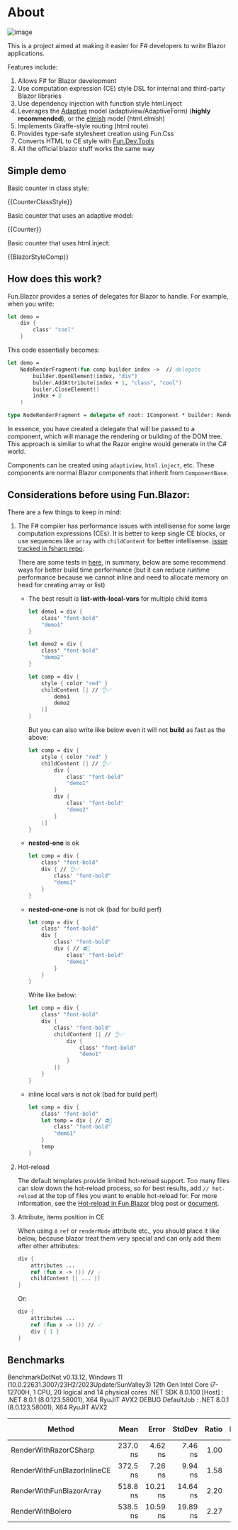 # About

![image](../assets/fun-blazor%3D.png)

This is a project aimed at making it easier for F# developers to write Blazor applications.

Features include:

1. Allows F# for Blazor development
2. Use computation expression (CE) style DSL for internal and third-party Blazor libraries
3. Use dependency injection with function style html.inject
4. Leverages the [Adaptive](https://github.com/fsprojects/FSharp.Data.Adaptive) model (adaptiview/AdaptiveForm) (**highly recommended**), or the [elmish](https://github.com/elmish/elmish) model (html.elmish)
5. Implements Giraffe-style routing (html.route)
6. Provides type-safe stylesheet creation using Fun.Css
7. Converts HTML to CE style with [Fun.Dev.Tools](https://slaveoftime.github.io/Fun.DevTools.Docs)
8. All the official blazor stuff works the same way


## Simple demo

Basic counter in class style:

{{CounterClassStyle}}

Basic counter that uses an adaptive model:

{{Counter}}

Basic counter that uses html.inject:

{{BlazorStyleComp}}

## How does this work?

Fun.Blazor provides a series of delegates for Blazor to handle. For example, when you write:

```fsharp
let demo =
    div {
        class' "cool"
    }
```

This code essentially becomes:

```fsharp
let demo =
    NodeRenderFragment(fun comp builder index ->  // delegate
        builder.OpenElement(index, "div")
        bulder.AddAttribute(index + 1, "class", "cool")
        builer.CloseElement()
        index + 2
    )

type NodeRenderFragment = delegate of root: IComponent * builder: RenderTreeBuilder * sequence: int -> int
```

In essence, you have created a delegate that will be passed to a component, which will manage the rendering or building of the DOM tree. This approach is similar to what the Razor engine would generate in the C# world.

Components can be created using `adaptiview`, `html.inject`, etc. These components are normal Blazor components that inherit from `ComponentBase`.

## Considerations before using Fun.Blazor:

There are a few things to keep in mind:

1. The F# compiler has performance issues with intellisense for some large computation expressions (CEs). It is better to keep single CE blocks, or use sequences like `array` with `childContent` for better intellisense. [issue tracked in fsharp repo](https://github.com/dotnet/fsharp/issues/14429).

    There are some tests in [here](https://github.com/albertwoo/CEPerfDemo), in summary, below are some recommend ways for better build time performance (but it can reduce runtime performance because we cannot inline and need to allocate memory on head for creating array or list)

    - The best result is **list-with-local-vars** for multiple child items

        ```fsharp
        let demo1 = div {
            class' "font-bold"
            "demo1"
        }

        let demo2 = div {
            class' "font-bold"
            "demo2"
        }

        let comp = div {
            style { color "red" }
            childContent [| // 👌✅
                demo1
                demo2
            |]
        }
        ```

        But you can also write like below even it will not **build** as fast as the above:

        ```fsharp
        let comp = div {
            style { color "red" }
            childContent [| // 👌✅
                div {
                    class' "font-bold"
                    "demo1"
                }
                div {
                    class' "font-bold"
                    "demo2"
                }
            |]
        }
        ```

    - **nested-one** is ok

        ```fsharp
        let comp = div {
            class' "font-bold"
            div { // 👌✅
                class' "font-bold"
                "demo1"
            }
        }
        ```

    - **nested-one-one** is not ok (bad for build perf)

        ```fsharp
        let comp = div {
            class' "font-bold"
            div {
                class' "font-bold"
                div { // ⛔🙅
                    class' "font-bold"
                    "demo1"
                }
            }
        }
        ```

        Write like below:

        ```fsharp
        let comp = div {
            class' "font-bold"
            div {
                class' "font-bold"
                childContent [| // 👌✅
                    div { 
                        class' "font-bold"
                        "demo1"
                    }
                |]
            }
        }
        ```

    - inline local vars is not ok (bad for build perf)

        ```fsharp
        let comp = div {
            class' "font-bold"
            let temp = div { // ⛔🙅
                class' "font-bold"
                "demo1"
            }
            temp
        }
        ```

2. Hot-reload

   The default templates provide limited hot-reload support. Too many files can slow down the hot-reload process, so for best results, add `// hot-reload` at the top of files you want to enable hot-reload for. For more information, see the [Hot-reload in Fun.Blazor](https://www.slaveoftime.fun/blog/d959e36a-f4fe-4a10-88af-5e738633db0f?title=%20Hot-reload%20in%20Fun.Blazor) blog post or [document](https://slaveoftime.github.io/Fun.Blazor.Docs/?doc=/Hot%20Reload).

3. Attribute, items position in CE

    When using a `ref` or `renderMode` attribute etc., you should place it like below, because blazor treat them very special and can only add them after other attributes:

    ```fsharp
    div {
        attributes ...
        ref (fun x -> ()) // ✅
        childContent [| ... |]
    }
    ```

    Or:

    ```fsharp
    div {
        attributes ...
        ref (fun x -> ()) // ✅
        div { 1 }
    }
    ```


## Benchmarks

BenchmarkDotNet v0.13.12, Windows 11 (10.0.22631.3007/23H2/2023Update/SunValley3)
12th Gen Intel Core i7-12700H, 1 CPU, 20 logical and 14 physical cores
.NET SDK 8.0.100
  [Host]     : .NET 8.0.1 (8.0.123.58001), X64 RyuJIT AVX2 DEBUG
  DefaultJob : .NET 8.0.1 (8.0.123.58001), X64 RyuJIT AVX2

| Method                      | Mean     | Error    | StdDev   | Ratio | RatioSD | Gen0   | Allocated | Alloc Ratio |
|---------------------------- |---------:|---------:|---------:|------:|--------:|-------:|----------:|------------:|
| RenderWithRazorCSharp       | 237.0 ns |  4.62 ns |  7.46 ns |  1.00 |    0.00 | 0.0296 |     376 B |        1.00 |
| RenderWithFunBlazorInlineCE | 372.5 ns |  7.26 ns |  9.94 ns |  1.58 |    0.07 | 0.0443 |     560 B |        1.49 |
| RenderWithFunBlazorArray    | 518.8 ns | 10.21 ns | 14.64 ns |  2.20 |    0.07 | 0.1154 |    1448 B |        3.85 |
| RenderWithBolero            | 538.5 ns | 10.59 ns | 19.89 ns |  2.27 |    0.10 | 0.1173 |    1480 B |        3.94 |

